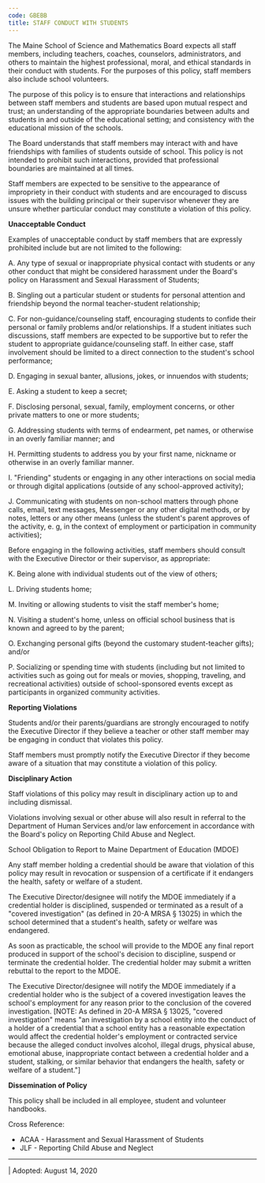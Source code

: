 ```yaml
---
code: GBEBB
title: STAFF CONDUCT WITH STUDENTS
---
```


The Maine School of Science and Mathematics Board expects all staff
members, including teachers, coaches, counselors, administrators, and
others to maintain the highest professional, moral, and ethical
standards in their conduct with students. For the purposes of this
policy, staff members also include school volunteers.

The purpose of this policy is to ensure that interactions and
relationships between staff members and students are based upon mutual
respect and trust; an understanding of the appropriate boundaries
between adults and students in and outside of the educational setting;
and consistency with the educational mission of the schools.

The Board understands that staff members may interact with and have
friendships with families of students outside of school. This policy is
not intended to prohibit such interactions, provided that professional
boundaries are maintained at all times.

Staff members are expected to be sensitive to the appearance of
impropriety in their conduct with students and are encouraged to discuss
issues with the building principal or their supervisor whenever they are
unsure whether particular conduct may constitute a violation of this
policy.

**Unacceptable Conduct**

Examples of unacceptable conduct by staff members that are expressly
prohibited include but are not limited to the following:

A.  Any type of sexual or inappropriate physical contact with students
    or any other conduct that might be considered harassment under the
    Board's policy on Harassment and Sexual Harassment of Students;

B.  Singling out a particular student or students for personal attention
    and friendship beyond the normal teacher-student relationship;

C.  For non-guidance/counseling staff, encouraging students to confide
    their personal or family problems and/or relationships. If a student
    initiates such discussions, staff members are expected to be
    supportive but to refer the student to appropriate
    guidance/counseling staff. In either case, staff involvement should
    be limited to a direct connection to the student's school
    performance;

D.  Engaging in sexual banter, allusions, jokes, or innuendos with
    students;

E.  Asking a student to keep a secret;

F.  Disclosing personal, sexual, family, employment concerns, or other
    private matters to one or more students;

G.  Addressing students with terms of endearment, pet names, or
    otherwise in an overly familiar manner; and

H.  Permitting students to address you by your first name, nickname or
    otherwise in an overly familiar manner.

I.  "Friending" students or engaging in any other interactions on social
    media or through digital applications (outside of any
    school-approved activity);

J.  Communicating with students on non-school matters through phone
    calls, email, text messages, Messenger or any other digital methods,
    or by notes, letters or any other means (unless the student's parent
    approves of the activity, e. g, in the context of employment or
    participation in community activities);

Before engaging in the following activities, staff members should
consult with the Executive Director or their supervisor, as appropriate:

K.  Being alone with individual students out of the view of others;

L.  Driving students home;

M.  Inviting or allowing students to visit the staff member's home;

N.  Visiting a student's home, unless on official school business that
    is known and agreed to by the parent;

O.  Exchanging personal gifts (beyond the customary student-teacher
    gifts); and/or

P.  Socializing or spending time with students (including but not
    limited to activities such as going out for meals or movies,
    shopping, traveling, and recreational activities) outside of
    school-sponsored events except as participants in organized
    community activities.

**Reporting Violations**

Students and/or their parents/guardians are strongly encouraged to
notify the Executive Director if they believe a teacher or other staff
member may be engaging in conduct that violates this policy.

Staff members must promptly notify the Executive Director if they become
aware of a situation that may constitute a violation of this policy.

**Disciplinary Action**

Staff violations of this policy may result in disciplinary action up to
and including dismissal.

Violations involving sexual or other abuse will also result in referral
to the Department of Human Services and/or law enforcement in accordance
with the Board's policy on Reporting Child Abuse and Neglect.

School Obligation to Report to Maine Department of Education (MDOE)

Any staff member holding a credential should be aware that violation of
this policy may result in revocation or suspension of a certificate if
it endangers the health, safety or welfare of a student.

The Executive Director/designee will notify the MDOE immediately if a
credential holder is disciplined, suspended or terminated as a result of
a "covered investigation" (as defined in 20-A MRSA § 13025) in which the
school determined that a student's health, safety or welfare was
endangered.

As soon as practicable, the school will provide to the MDOE any final
report produced in support of the school's decision to discipline,
suspend or terminate the credential holder. The credential holder may
submit a written rebuttal to the report to the MDOE.

The Executive Director/designee will notify the MDOE immediately if a
credential holder who is the subject of a covered investigation leaves
the school's employment for any reason prior to the conclusion of the
covered investigation. \[NOTE: As defined in 20-A MRSA § 13025, "covered
investigation" means "an investigation by a school entity into the
conduct of a holder of a credential that a school entity has a
reasonable expectation would affect the credential holder's employment
or contracted service because the alleged conduct involves alcohol,
illegal drugs, physical abuse, emotional abuse, inappropriate contact
between a credential holder and a student, stalking, or similar behavior
that endangers the health, safety or welfare of a student."\]

**Dissemination of Policy**

This policy shall be included in all employee, student and volunteer
handbooks.

Cross Reference:

-   ACAA - Harassment and Sexual Harassment of Students
-   JLF - Reporting Child Abuse and Neglect

------------------------------------------------------------------------

| Adopted: August 14, 2020
